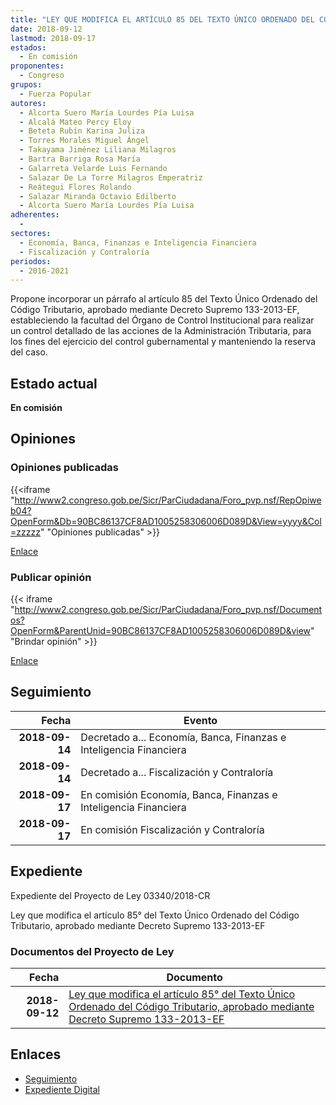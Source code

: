 ```yaml
---
title: "LEY QUE MODIFICA EL ARTÍCULO 85 DEL TEXTO ÚNICO ORDENADO DEL CÓDIGO TRIBUTARIO, APROBADO MEDIANTE DECRETO SUPREMO 133-2013-EF"
date: 2018-09-12
lastmod: 2018-09-17
estados: 
  - En comisión
proponentes: 
  - Congreso
grupos: 
  - Fuerza Popular
autores: 
  - Alcorta Suero María Lourdes Pía Luisa
  - Alcalá Mateo Percy Eloy
  - Beteta Rubín Karina Juliza
  - Torres Morales Miguel Ángel
  - Takayama Jiménez Liliana Milagros
  - Bartra Barriga Rosa María
  - Galarreta Velarde Luis Fernando
  - Salazar De La Torre Milagros Emperatriz
  - Reátegui Flores Rolando
  - Salazar Miranda Octavio Edilberto
  - Alcorta Suero María Lourdes Pía Luisa
adherentes: 
  - 
sectores: 
  - Economía, Banca, Finanzas e Inteligencia Financiera
  - Fiscalización y Contraloría
periodos: 
  - 2016-2021
---
```


Propone incorporar un párrafo al artículo 85 del Texto Único Ordenado del Código Tributario, aprobado mediante Decreto Supremo 133-2013-EF, estableciendo la facultad del Órgano de Control Institucional para realizar un control detallado de las acciones de la Administración Tributaria, para los fines del ejercicio del control gubernamental y manteniendo la reserva del caso.


## Estado actual

**En comisión**

## Opiniones

### Opiniones publicadas

{{<iframe "http://www2.congreso.gob.pe/Sicr/ParCiudadana/Foro_pvp.nsf/RepOpiweb04?OpenForm&Db=90BC86137CF8AD1005258306006D089D&View=yyyy&Col=zzzzz" "Opiniones publicadas" >}}

[Enlace](http://www2.congreso.gob.pe/Sicr/ParCiudadana/Foro_pvp.nsf/RepOpiweb04?OpenForm&Db=90BC86137CF8AD1005258306006D089D&View=yyyy&Col=zzzzz)
### Publicar opinión

{{< iframe "http://www2.congreso.gob.pe/Sicr/ParCiudadana/Foro_pvp.nsf/Documentos?OpenForm&ParentUnid=90BC86137CF8AD1005258306006D089D&view" "Brindar opinión" >}}

[Enlace](http://www2.congreso.gob.pe/Sicr/ParCiudadana/Foro_pvp.nsf/Documentos?OpenForm&ParentUnid=90BC86137CF8AD1005258306006D089D&view)

## Seguimiento

| Fecha | Evento |
|------:|--------|
| **2018-09-14** | Decretado a... Economía, Banca, Finanzas e Inteligencia Financiera|
| **2018-09-14** | Decretado a... Fiscalización y Contraloría|
| **2018-09-17** | En comisión Economía, Banca, Finanzas e Inteligencia Financiera|
| **2018-09-17** | En comisión Fiscalización y Contraloría|


## Expediente

Expediente del Proyecto de Ley 03340/2018-CR

Ley que modifica el artículo 85° del Texto Único Ordenado del Código Tributario, aprobado mediante Decreto Supremo 133-2013-EF


### Documentos del Proyecto de Ley

| Fecha | Documento |
|------:|--------|
| **2018-09-12** | [Ley que modifica el artículo 85° del Texto Único Ordenado del Código Tributario, aprobado mediante Decreto Supremo 133-2013-EF](http://www.leyes.congreso.gob.pe/Documentos/2016_2021/Proyectos_de_Ley_y_de_Resoluciones_Legislativas/PL0334020180912.PDF) |

## Enlaces 

- [Seguimiento](http://www2.congreso.gob.pe/Sicr/TraDocEstProc/CLProLey2016.nsf/f7fff46988ca05b1052578e100829cc7/0caecc91e46cdf26052583060076ec63?OpenDocument)
- [Expediente Digital](http://www2.congreso.gob.pe/Sicr/TraDocEstProc/CLProLey2016.nsf/f7fff46988ca05b1052578e100829cc7/0caecc91e46cdf26052583060076ec63?OpenDocument&Click=05257FB7005EB655.eb71d0cf91d8294e05256cdf006b5706/$Body/0.1C6C)
